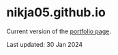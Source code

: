 # nikja05.github.io
Current version of the [portfolio page](https://nikja05.github.io).

Last updated: 30 Jan 2024
